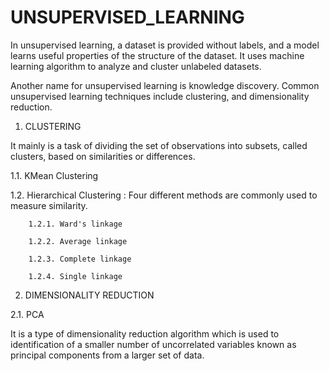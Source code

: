 # UNSUPERVISED_LEARNING
In unsupervised learning, a dataset is provided without labels, and a model learns useful properties of the structure of the dataset. It uses machine learning algorithm to analyze and cluster unlabeled datasets.  

Another name for unsupervised learning is knowledge discovery. Common unsupervised learning techniques include clustering, and dimensionality reduction.

1. CLUSTERING

It mainly is a task of dividing the set of observations into subsets, called clusters, based on similarities or differences.

  1.1. KMean Clustering
  
  1.2. Hierarchical Clustering : Four different methods are commonly used to measure similarity.
        
        1.2.1. Ward's linkage
        
        1.2.2. Average linkage
        
        1.2.3. Complete linkage
        
        1.2.4. Single linkage

2. DIMENSIONALITY REDUCTION

  2.1. PCA
  
  It is a type of dimensionality reduction algorithm which is used to identification of a smaller number of uncorrelated variables known as principal components from a larger set of data.
